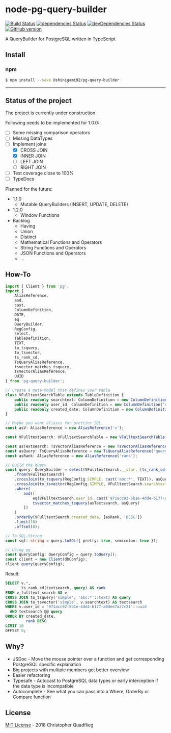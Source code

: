 # node-pg-query-builder

[![Build Status](https://travis-ci.org/Shinigami92/node-pg-query-builder.svg)](https://travis-ci.org/Shinigami92/node-pg-query-builder)
[![dependencies Status](https://david-dm.org/Shinigami92/node-pg-query-builder/status.svg)](https://david-dm.org/Shinigami92/node-pg-query-builder)
[![devDependencies Status](https://david-dm.org/Shinigami92/node-pg-query-builder/dev-status.svg)](https://david-dm.org/Shinigami92/node-pg-query-builder?type=dev)
[![GitHub version](https://badge.fury.io/gh/Shinigami92%2Fnode-pg-query-builder.svg)](https://badge.fury.io/gh/Shinigami92%2Fnode-pg-query-builder)

A QueryBuilder for PostgreSQL written in TypeScript

## Install

### npm

```sh
$ npm install --save @shinigami92/pg-query-builder
```

---

## Status of the project

The project is currently under construction

Following needs to be implemented for 1.0.0:

-   [ ] Some missing comparison operators
-   [ ] Missing DataTypes
-   [ ] Implement joins
    -   [x] CROSS JOIN
    -   [x] INNER JOIN
    -   [ ] LEFT JOIN
    -   [ ] RIGHT JOIN
-   [ ] Test coverage close to 100%
-   [ ] TypeDocs

Planned for the future:

-   1.1.0
    -   Mutable QueryBuilders (INSERT, UPDATE, DELETE)
-   1.2.0
    -   Window Functions
-   Backlog
    -   Having
    -   Union
    -   Distinct
    -   Mathematical Functions and Operators
    -   String Functions and Operators
    -   JSON Functions and Operators
    -   ...

## How-To

```ts
import { Client } from 'pg';
import {
	AliasReference,
	and,
	cast,
	ColumnDefinition,
	DATE,
	eq,
	QueryBuilder,
	RegConfig,
	select,
	TableDefinition,
	TEXT,
	to_tsquery,
	to_tsvector,
	ts_rank_cd,
	TsQueryAliasReference,
	tsvector_matches_tsquery,
	TsVectorAliasReference,
	UUID
} from 'pg-query-builder';

// Create a meta-model that defines your table
class VFulltextSearchTable extends TableDefinition {
	public readonly searchtext: ColumnDefinition = new ColumnDefinition('searchtext', TEXT, this);
	public readonly user_id: ColumnDefinition = new ColumnDefinition('user_id', UUID, this);
	public readonly created_date: ColumnDefinition = new ColumnDefinition('created_date', DATE);
}

// Maybe you want aliases for prettier SQL
const asV: AliasReference = new AliasReference('v');

const VFulltextSearch: VFulltextSearchTable = new VFulltextSearchTable('v_fulltext_search', asV);

const asTextsearch: TsVectorAliasReference = new TsVectorAliasReference('textsearch');
const asQuery: TsQueryAliasReference = new TsQueryAliasReference('query');
const asRank: AliasReference = new AliasReference('rank');

// Build the query
const query: QueryBuilder = select(VFulltextSearch.__star, [ts_rank_cd(asTextsearch, asQuery), asRank])
	.from(VFulltextSearch)
	.crossJoin(to_tsquery(RegConfig.SIMPLE, cast('abc:*', TEXT)), asQuery)
	.crossJoin(to_tsvector(RegConfig.SIMPLE, VFulltextSearch.searchtext), asTextsearch)
	.where(
		and([
			eq(VFulltextSearch.user_id, cast('971acc92-5b1e-4dd4-b177-a0dee7a27c21', UUID)),
			tsvector_matches_tsquery(asTextsearch, asQuery)
		])
	)
	.orderBy(VFulltextSearch.created_date, [asRank, 'DESC'])
	.limit(10)
	.offset(0);

// To SQL-String
const sql: string = query.toSQL({ pretty: true, semicolon: true });

// Using pg
const queryConfig: QueryConfig = query.toQuery();
const client = new Client(dbConfig);
client.query(queryConfig);
```

Result:

```sql
SELECT v.*,
       ts_rank_cd(textsearch, query) AS rank
FROM v_fulltext_search AS v
CROSS JOIN to_tsquery('simple', 'abc:*'::text) AS query
CROSS JOIN to_tsvector('simple', v.searchtext) AS textsearch
WHERE v.user_id = '971acc92-5b1e-4dd4-b177-a0dee7a27c21'::uuid
  AND textsearch @@ query
ORDER BY created_date,
         rank DESC
LIMIT 10
OFFSET 0;
```

## Why?

-   JSDoc - Move the mouse pointer over a function and get corresponding PostgreSQL specific explanation
-   Big projects with multiple members get better overview
-   Easier refactoring
-   Typesafe - Autocast to PostgreSQL data types or early interception if the data type is incompatible
-   Autocomplete - See what you can pass into a Where, OrderBy or Compare function

## License

[MIT License](LICENSE) - 2018 Christopher Quadflieg

